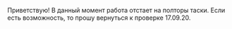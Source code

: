 Приветствую!
В данный момент работа отстает на полторы таски.
Если есть возможность, то прошу вернуться к проверке 17.09.20.
